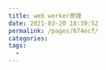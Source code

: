 ```yaml
---
title: web worker原理
date: 2021-03-20 18:39:52
permalink: /pages/674ecf/
categories:
tags:
  - 
---
```


